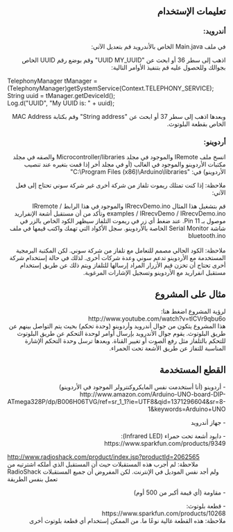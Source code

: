 <h2 dir="RTL">تعليمات الإستخدام</h3>
<h3 dir="RTL">أندرويد:</h3>
<p dir="RTL"> في﻿ ملف Main.java الخاص بالأندرويد قم بتعديل الآتي:</p>
 
<p dir="RTL">
اذهب إلى سطر 36 أو ابحث عن "UUID MY_UUID" وقم بوضع رقم UUID الخاص بجوالك وللحصول عليه قم بتنفيذ الأوامر التالية:
</p>
<p>
TelephonyManager tManager = (TelephonyManager)getSystemService(Context.TELEPHONY_SERVICE);
<br>
String uuid = tManager.getDeviceId();
<br>
Log.d("UUID", "My UUID is: " + uuid);
</p>
<p dir="RTL">
وبعدها اذهب إلى سطر 37 أو ابحث عن "String address" وقم بكتابة MAC Address الخاص بقطعة البلوتوث.
</p>
<h3 dir="RTL">أردوينو:</h3>
<p dir="RTL">
<p dir="RTL">انسخ ملف IRemote والموجود في مجلد Microcontroller/libraries والصقه في مجلد مكتبات الأردوينو والموجود في الغالب (أو في مجلد أخر إذا قمت بتغيره عند تنصيب الأردوينو) في: "C:\Program Files (x86)\Arduino\libraries"
</p>
<p dir="RTL">ملاحظة: إذا كنت تمتلك ريموت تلفاز من شركة أخرى غير شركة سوني تحتاج إلى فعل الآتي:<p>
<p dir="RTL">قم بتشغيل هذا المثال IRrecvDemo.ino والموجود في هذا الرابط IRremote / examples / IRrecvDemo / IRrecvDemo.ino وتأكد من أن مستقبل أشعة الإنفراريد موصول بـ Pin 11. عند ضغط أي زر في ريموت التلفاز سيظهر الكود الخاص بالزر في شاشة Serial Monitor الخاصة بالأردوينو. سجل الأكواد التي تهمك واكتب قيمها في ملف bluetooth.ino

<br>
<br>
ملاحظة: الكود الحالي مصمم للتعامل مع تلفاز من شركة سوني. 
لكن المكتبة البرمجية المستخدمة مع الأردوينو تدعم سوني وعدة شركات 
أخرى. لذلك في حالة إستخدام شركة أخرى تحتاج أن تخزن قيم الأزرار
المراد إرسالها للتلفاز ويتم ذلك عن طريق إستخدام مستقبل انفراريد مع 
الأردوينو وتسجيل الإشارات المرغوبة.
</p>

<h2 dir="RTL">مثال على المشروع</h3>
<p dir="RTL">
لرؤية المشروع اضغط هنا: 
<br>
http://www.youtube.com/watch?v=tlCVr9qbu6o
<br>
هذا المشروع يتكون من جوال أندرويد وأردوينو (وحدة تحكم) بحيث يتم التواصل بينهم عن طريق البلوتوث. يقوم جوال
الأندرويد بإرسال أوامر لوحدة التحكم عن طريق البلوتوث للتحكم بالتلفاز مثل رفع الصوت أو تغيير القناة. وبعدها ترسل 
وحدة التحكم الإشارة المناسبة للتفاز عن طريق الأشعة تحت الحمراء.
</p>

<h2 dir="RTL">القطع المستخدمة</h3>
<p dir="RTL">
- أردوينو (أنا أستخدمت نفس المايكروكنترولر الموجود في الأردوينو)
<br>
http://www.amazon.com/Arduino-UNO-board-DIP-ATmega328P/dp/B006H06TVG/ref=sr_1_1?ie=UTF8&qid=1371296604&sr=8-1&keywords=Arduino+UNO
</p>
<p dir="RTL">
- جهاز أندرويد 
</p>

<p dir="RTL">
- دايود أشعة تحت حمراء (Infrared LED):
<br>
https://www.sparkfun.com/products/9349
<br>

http://www.radioshack.com/product/index.jsp?productId=2062565
<br>
ملاحظة: لم أجرب هذه المستقبلات حيث أن المستقبل الذي أملكه اشترتيه من 
RadioShack ولم أجد نفس الموديل في الإنترنت. لكن المفروض أن جميع المستقبلات تعمل بنفس الطريقة
</p>

<p dir="RTL">
- مقاومة (أي قيمة أكبر من 500 أوم)
</p>

<p dir="RTL">
- قطعة بلوتوث:
<br>
https://www.sparkfun.com/products/10268
<br>
ملاحظة: هذه القطعة غالية نوعًا ما. من الممكن إستخدام أي قطعة بلوتوث أخرى
</p>
